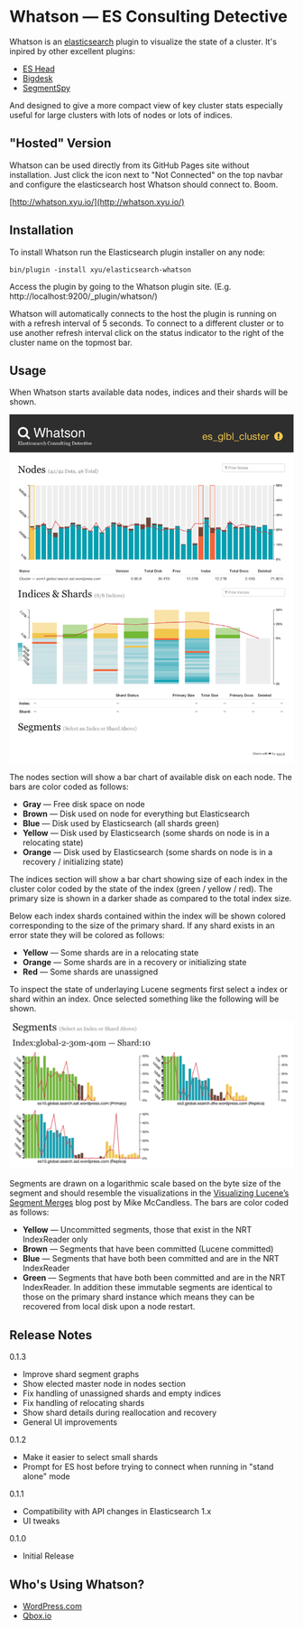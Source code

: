 Whatson — ES Consulting Detective
=================================

Whatson is an [elasticsearch](http://elasticsearch.org/) plugin to visualize the state of a cluster. It's inpired by other excellent plugins:

* [ES Head](https://github.com/mobz/elasticsearch-head)
* [Bigdesk](https://github.com/lukas-vlcek/bigdesk)
* [SegmentSpy](https://github.com/polyfractal/elasticsearch-segmentspy)

And designed to give a more compact view of key cluster stats especially useful for large clusters with lots of nodes or lots of indices.

"Hosted" Version
----------------

Whatson can be used directly from its GitHub Pages site without installation. Just click the icon next to "Not Connected" on the top navbar and configure the elasticsearch host Whatson should connect to. Boom.

[http://whatson.xyu.io/](http://whatson.xyu.io/)

Installation
------------

To install Whatson run the Elasticsearch plugin installer on any node:

    bin/plugin -install xyu/elasticsearch-whatson

Access the plugin by going to the Whatson plugin site. (E.g. http://localhost:9200/_plugin/whatson/)

Whatson will automatically connects to the host the plugin is running on with a refresh interval of 5 seconds. To connect to a different cluster or to use another refresh interval click on the status indicator to the right of the cluster name on the topmost bar.

Usage
-----

When Whatson starts available data nodes, indices and their shards will be shown.

![Whatson](screenshot-init.png "Whatson")

The nodes section will show a bar chart of available disk on each node. The bars are color coded as follows:

* **Gray** — Free disk space on node
* **Brown** — Disk used on node for everything but Elasticsearch
* **Blue** — Disk used by Elasticsearch (all shards green)
* **Yellow** — Disk used by Elasticsearch (some shards on node is in a relocating state)
* **Orange** — Disk used by Elasticsearch (some shards on node is in a recovery / initializing state)

The indices section will show a bar chart showing size of each index in the cluster color coded by the state of the index (green / yellow / red). The primary size is shown in a darker shade as compared to the total index size.

Below each index shards contained within the index will be shown colored corresponding to the size of the primary shard. If any shard exists in an error state they will be colored as follows:

* **Yellow** — Some shards are in a relocating state
* **Orange** — Some shards are in a recovery or initializing state
* **Red** — Some shards are unassigned

To inspect the state of underlaying Lucene segments first select a index or shard within an index. Once selected something like the following will be shown.

![Segments Visualization](screenshot-segments.png "Segments Visualization")

Segments are drawn on a logarithmic scale based on the byte size of the segment and should resemble the visualizations in the [Visualizing Lucene’s Segment Merges](http://blog.mikemccandless.com/2011/02/visualizing-lucenes-segment-merges.html) blog post by Mike McCandless. The bars are color coded as follows:

* **Yellow** — Uncommitted segments, those that exist in the NRT IndexReader only
* **Brown** — Segments that have been committed (Lucene committed)
* **Blue** — Segments that have both been committed and are in the NRT IndexReader
* **Green** — Segments that have both been committed and are in the NRT IndexReader. In addition these immutable segments are identical to those on the primary shard instance which means they can be recovered from local disk upon a node restart.

Release Notes
-------------

0.1.3

* Improve shard segment graphs
* Show elected master node in nodes section
* Fix handling of unassigned shards and empty indices
* Fix handling of relocating shards
* Show shard details during reallocation and recovery
* General UI improvements

0.1.2

* Make it easier to select small shards
* Prompt for ES host before trying to connect when running in "stand alone" mode

0.1.1

* Compatibility with API changes in Elasticsearch 1.x
* UI tweaks

0.1.0

* Initial Release

Who's Using Whatson?
--------------------

* [WordPress.com](http://developer.wordpress.com/2014/02/12/like-elasticsearch-we-do-too/)
* [Qbox.io](http://blog.qbox.io/monitor-multi-node-elasticsearch-cluster-with-whatson-qbox-io)
